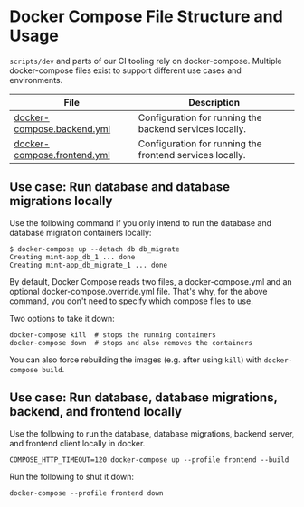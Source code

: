 # Docker Compose File Structure and Usage

`scripts/dev` and parts of our CI tooling rely on docker-compose. Multiple
docker-compose files exist to support different use cases and environments.

| File                          | Description                                                                                                                       |
| ----------------------------- | --------------------------------------------------------------------------------------------------------------------------------- |
| [docker-compose.backend.yml](../docker-compose.backend.yml)   | Configuration for running the backend services locally. |
| [docker-compose.frontend.yml](../docker-compose.frontend.yml)   | Configuration for running the frontend services locally. |
## Use case: Run database and database migrations locally

Use the following command if you only intend to run the database and database
migration containers locally:

```console
$ docker-compose up --detach db db_migrate
Creating mint-app_db_1 ... done
Creating mint-app_db_migrate_1 ... done
```

By default, Docker Compose reads two files, a docker-compose.yml and an optional
docker-compose.override.yml file. That's why, for the above command, you don't
need to specify which compose files to use.

Two options to take it down:

```console
docker-compose kill  # stops the running containers
docker-compose down  # stops and also removes the containers
```

You can also force rebuilding the images (e.g. after using `kill`) with
`docker-compose build`.

## Use case: Run database, database migrations, backend, and frontend locally

Use the following to run the database, database migrations, backend server, and frontend client locally in docker.

```console
COMPOSE_HTTP_TIMEOUT=120 docker-compose up --profile frontend --build
```

Run the following to shut it down:

```console
docker-compose --profile frontend down
```
